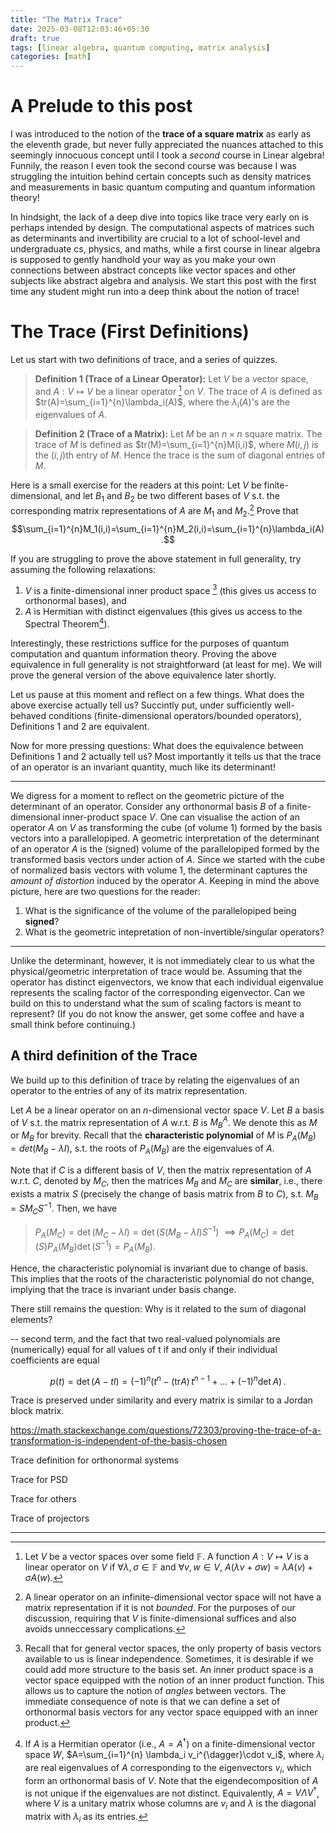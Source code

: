 ```yaml
---
title: "The Matrix Trace"
date: 2025-03-08T12:03:46+05:30
draft: true
tags: [linear algebra, quantum computing, matrix analysis]
categories: [math]
---
```


# A Prelude to this post

I was introduced to the notion of the **trace of a square matrix** as early as the eleventh grade, but never fully appreciated the nuances attached to this seemingly innocuous concept until I took a _second_ course in Linear algebra! Funnily, the reason I even took the second course was because I was struggling the intuition behind certain concepts such as density matrices and measurements in basic quantum computing and quantum information theory!

In hindsight, the lack of a deep dive into topics like trace very early on is perhaps intended by design. The computational aspects of matrices such as determinants and invertibility are crucial to a lot of school-level and undergraduate cs, physics, and maths, while a first course in linear algebra is supposed to gently handhold your way as you make your own connections between abstract concepts like vector spaces and other subjects like abstract algebra and analysis. We start this post with the first time any student might run into a deep think about the notion of trace!

# The Trace (First Definitions)

Let us start with two definitions of trace, and a series of quizzes.

> **Definition 1 (Trace of a Linear Operator):** Let $V$ be a vector space, and $A:V\mapsto V$ be a linear operator [^linmap] on $V$. The trace of $A$ is defined as $tr(A)=\sum_{i=1}^{n}\lambda_i(A)$, where the $\lambda_i(A)$'s are the eigenvalues of $A$.

> **Definition 2 (Trace of a Matrix):** Let $M$ be an $n\times n$ square matrix. The trace of $M$ is defined as $tr(M)=\sum_{i=1}^{n}M(i,i)$, where $M(i,j)$ is the $(i,j)$th entry of $M$. Hence the trace is the sum of diagonal entries of $M$.

Here is a small exercise for the readers at this point: Let $V$ be finite-dimensional, and let $B_1$ and $B_2$ be two different bases of $V$ s.t. the corresponding matrix representations of $A$ are $M_1$ and $M_2$.[^bounded] Prove that $$\sum_{i=1}^{n}M_1(i,i)=\sum_{i=1}^{n}M_2(i,i)=\sum_{i=1}^{n}\lambda_i(A).$$

If you are struggling to prove the above statement in full generality, try assuming the following relaxations:

1. $V$ is a finite-dimensional inner product space [^innerproduct] (this gives us access to orthonormal bases), and
2. $A$ is Hermitian with distinct eigenvalues (this gives us access to the Spectral Theorem[^spectral]).

Interestingly, these restrictions suffice for the purposes of quantum computation and quantum information theory. Proving the above equivalence in full generality is not straightforward (at least for me). We will prove the general version of the above equivalence later shortly.

Let us pause at this moment and reflect on a few things. What does the above exercise actually tell us? Succintly put, under sufficiently well-behaved conditions (finite-dimensional operators/bounded operators), Definitions 1 and 2 are equivalent.

Now for more pressing questions: What does the equivalence between Definitions 1 and 2 actually tell us? Most importantly it tells us that the trace of an operator is an invariant quantity, much like its determinant!

---

We digress for a moment to reflect on the geometric picture of the determinant of an operator. Consider any orthonormal basis $B$ of a finite-dimensional inner-product space $V$. One can visualise the action of an operator $A$ on $V$ as transforming the cube (of volume $1$) formed by the basis vectors into a parallelopiped. A geometric interpretation of the determinant of an operator $A$ is the (signed) volume of the parallelopiped formed by the transformed basis vectors under action of $A$. Since we started with the cube of normalized basis vectors with volume $1$, the determinant captures the _amount of distortion_ induced by the operator $A$. Keeping in mind the above picture, here are two questions for the reader:

1. What is the significance of the volume of the parallelopiped being **signed**?
2. What is the geometric intepretation of non-invertible/singular operators?

---

Unlike the determinant, however, it is not immediately clear to us what the physical/geometric interpretation of trace would be. Assuming that the operator has distinct eigenvectors, we know that each individual eigenvalue represents the scaling factor of the corresponding eigenvector. Can we build on this to understand what the sum of scaling factors is meant to represent? (If you do not know the answer, get some coffee and have a small think before continuing.)

## A third definition of the Trace

We build up to this definition of trace by relating the eigenvalues of an operator to the entries of any of its matrix representation.

Let $A$ be a linear operator on an $n$-dimensional vector space $V$. Let $B$ a basis of $V$ s.t. the matrix representation of $A$ w.r.t. $B$ is $M^A_B$. We denote this as $M$ or $M_B$ for brevity. Recall that the **characteristic polynomial** of $M$ is $P_A(M_B) = det(M_B - \lambda I)$, s.t. the roots of $P_A(M_B)$ are the eigenvalues of $A$.

Note that if $C$ is a different basis of $V$, then the matrix representation of $A$ w.r.t. $C$, denoted by $M_C$, then the matrices $M_B$ and $M_C$ are **similar**, i.e., there exists a matrix $S$ (precisely the change of basis matrix from $B$ to $C$), s.t. $M_B = S M_C S^{-1}$. Then, we have

> $P_A(M_C) = \det(M_C - \lambda I) 
> = \det(S (M_B-\lambda I) S^{-1})$
> $\implies P_A(M_C)= \det(S)P_A(M_B)\det(S^{-1}) = P_A(M_B).$

Hence, the characteristic polynomial is invariant due to change of basis. This implies that the roots of the characteristic polynomial do not change, implying that the trace is invariant under basis change.

There still remains the question: Why is it related to the sum of diagonal elements?

-- second term, and the fact that two real-valued polynomials are (numerically) equal for all values of t if and only if their individual coefficients are equal

$$p(t) = \det(A-tI) = (-1)^n \big(t^n - (\text{tr} A) \,t^{n-1} + \dots + (-1)^n \det A\big)\,.$$

Trace is preserved under similarity and every matrix is similar to a Jordan block matrix.

https://math.stackexchange.com/questions/72303/proving-the-trace-of-a-transformation-is-independent-of-the-basis-chosen

Trace definition for orthonormal systems

Trace for PSD

Trace for others

Trace of projectors

---

[^linmap]: Let $V$ be a vector spaces over some field $\mathbb{F}$. A function $A:V\mapsto V$ is a linear operator on $V$ if $\forall \lambda,\sigma\in\mathbb{F}$ and $\forall v,w\in V$, $A(\lambda v + \sigma w) = \lambda A(v) + \sigma A(w)$.
[^bounded]: A linear operator on an infinite-dimensional vector space will not have a matrix representation if it is not _bounded_. For the purposes of our discussion, requiring that $V$ is finite-dimensional suffices and also avoids unneccessary complications.
[^spectral]: If $A$ is a Hermitian operator (i.e., $A=A^{\dagger}$) on a finite-dimensional vector space $W$, $A=\sum_{i=1}^{n} \lambda_i v_i^{\dagger}\cdot v_i$, where $\lambda_i$ are real eigenvalues of $A$ corresponding to the eigenvectors $v_i$, which form an orthonormal basis of $V$. Note that the eigendecomposition of $A$ is not unique if the eigenvalues are not distinct. Equivalently, $A=V\Lambda V^{\dagger}$, where $V$ is a unitary matrix whose columns are $v_i$ and $\lambda$ is the diagonal matrix with $\lambda_i$ as its entries.
[^innerproduct]: Recall that for general vector spaces, the only property of basis vectors available to us is linear independence. Sometimes, it is desirable if we could add more structure to the basis set. An inner product space is a vector space equipped with the notion of an inner product function. This allows us to capture the notion of _angles_ between vectors. The immediate consequence of note is that we can define a set of orthonormal basis vectors for any vector space equipped with an inner product.
